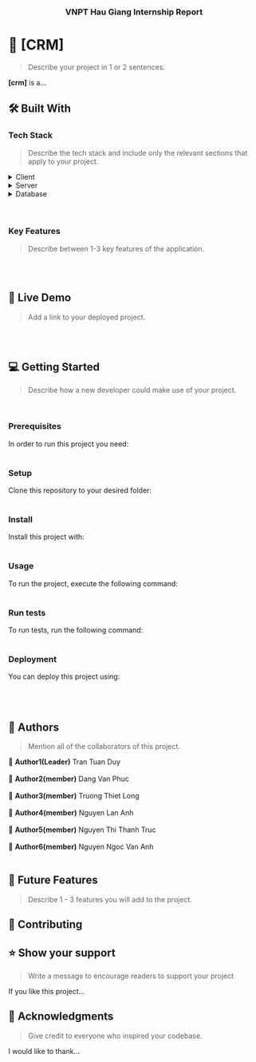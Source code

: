 <div align="center">


  <h3><b>VNPT Hau Giang Internship Report</b></h3>

</div>



<!-- PROJECT DESCRIPTION -->

# 📖 [CRM] <a name="about-project"></a>

> Describe your project in 1 or 2 sentences.

**[crm]** is a...

## 🛠 Built With <a name="built-with"></a>

### Tech Stack <a name="tech-stack"></a>

> Describe the tech stack and include only the relevant sections that apply to your project.

<details>
  <summary>Client</summary>
  <ul>
    <li><a href="https://vuejs.org/">VueJS</a></li>
  </ul>
</details>

<details>
  <summary>Server</summary>
  <ul>
    <li><a href="https://expressjs.com/">Express.js</a></li>
  </ul>
</details>

<details>
<summary>Database</summary>
  <ul>
    <li><a href="https://sequelize.org/">MySql(Sequelize)</a></li>
  </ul>
</details>

<!-- Features -->
  <br>
  <br> 

### Key Features <a name="key-features"></a>

> Describe between 1-3 key features of the application.


<!-- LIVE DEMO -->
  <br>
  <br> 

## 🚀 Live Demo <a name="live-demo"></a>

> Add a link to your deployed project.

<!-- GETTING STARTED -->
  <br>
  <br> 

## 💻 Getting Started <a name="getting-started"></a>

> Describe how a new developer could make use of your project.
>   <br>
  <br> 


### Prerequisites

In order to run this project you need:
  <br>
  <br> 


### Setup

Clone this repository to your desired folder:
  <br>
  <br> 


### Install

Install this project with:
  <br>
  <br> 


### Usage

To run the project, execute the following command:
  <br>
  <br> 


### Run tests

To run tests, run the following command:
  <br>
  <br> 

### Deployment

You can deploy this project using:
  <br>
  <br> 
    <br>
  <br> 

## 👥 Authors <a name="authors"></a>

> Mention all of the collaborators of this project.

👤 **Author1(Leader)**
  Tran Tuan Duy 
  <br>
  <br> 
👤 **Author2(member)**
  Dang Van Phuc
    <br>
  <br> 
👤 **Author3(member)**
  Truong Thiet Long
    <br>
  <br> 
👤 **Author4(member)**
  Nguyen Lan Anh 
    <br>
  <br> 
👤 **Author5(member)**
  Nguyen Thi Thanh Truc
    <br>
  <br> 
👤 **Author6(member)**
  Nguyen Ngoc Van Anh
    <br>
  <br> 
<!-- FUTURE FEATURES -->

## 🔭 Future Features <a name="future-features"></a>

> Describe 1 - 3 features you will add to the project.


<!-- CONTRIBUTING -->

## 🤝 Contributing <a name="contributing"></a>


## ⭐️ Show your support <a name="support"></a>

> Write a message to encourage readers to support your project

If you like this project...


## 🙏 Acknowledgments <a name="acknowledgements"></a>

> Give credit to everyone who inspired your codebase.

I would like to thank...



